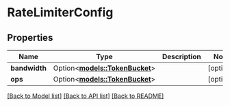 # RateLimiterConfig

## Properties

Name | Type | Description | Notes
------------ | ------------- | ------------- | -------------
**bandwidth** | Option<[**models::TokenBucket**](TokenBucket.md)> |  | [optional]
**ops** | Option<[**models::TokenBucket**](TokenBucket.md)> |  | [optional]

[[Back to Model list]](../README.md#documentation-for-models) [[Back to API list]](../README.md#documentation-for-api-endpoints) [[Back to README]](../README.md)


